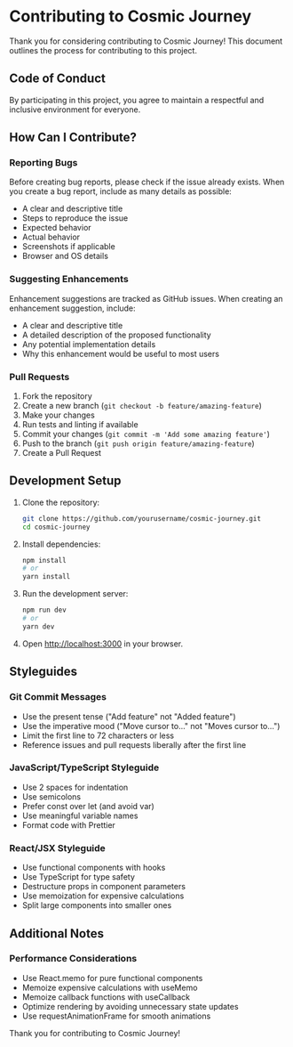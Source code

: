 # Contributing to Cosmic Journey

Thank you for considering contributing to Cosmic Journey! This document outlines the process for contributing to this project.

## Code of Conduct

By participating in this project, you agree to maintain a respectful and inclusive environment for everyone.

## How Can I Contribute?

### Reporting Bugs

Before creating bug reports, please check if the issue already exists. When you create a bug report, include as many details as possible:

- A clear and descriptive title
- Steps to reproduce the issue
- Expected behavior
- Actual behavior
- Screenshots if applicable
- Browser and OS details

### Suggesting Enhancements

Enhancement suggestions are tracked as GitHub issues. When creating an enhancement suggestion, include:

- A clear and descriptive title
- A detailed description of the proposed functionality
- Any potential implementation details
- Why this enhancement would be useful to most users

### Pull Requests

1. Fork the repository
2. Create a new branch (`git checkout -b feature/amazing-feature`)
3. Make your changes
4. Run tests and linting if available
5. Commit your changes (`git commit -m 'Add some amazing feature'`)
6. Push to the branch (`git push origin feature/amazing-feature`)
7. Create a Pull Request

## Development Setup

1. Clone the repository:
   ```bash
   git clone https://github.com/yourusername/cosmic-journey.git
   cd cosmic-journey
   ```

2. Install dependencies:
   ```bash
   npm install
   # or
   yarn install
   ```

3. Run the development server:
   ```bash
   npm run dev
   # or
   yarn dev
   ```

4. Open [http://localhost:3000](http://localhost:3000) in your browser.

## Styleguides

### Git Commit Messages

- Use the present tense ("Add feature" not "Added feature")
- Use the imperative mood ("Move cursor to..." not "Moves cursor to...")
- Limit the first line to 72 characters or less
- Reference issues and pull requests liberally after the first line

### JavaScript/TypeScript Styleguide

- Use 2 spaces for indentation
- Use semicolons
- Prefer const over let (and avoid var)
- Use meaningful variable names
- Format code with Prettier

### React/JSX Styleguide

- Use functional components with hooks
- Use TypeScript for type safety
- Destructure props in component parameters
- Use memoization for expensive calculations
- Split large components into smaller ones

## Additional Notes

### Performance Considerations

- Use React.memo for pure functional components
- Memoize expensive calculations with useMemo
- Memoize callback functions with useCallback
- Optimize rendering by avoiding unnecessary state updates
- Use requestAnimationFrame for smooth animations

Thank you for contributing to Cosmic Journey! 